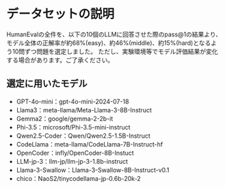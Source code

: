 # データセットの説明
HumanEvalの全件を、以下の10個のLLMに回答させた際のpass@1の結果より、モデル全体の正解率が約68%(easy)、約46%(middle)、約15%(hard)となるよう10問ずつ問題を選定しました。
ただし、実験環境等でモデル評価結果が変化する場合があります。ご了承ください。

## 選定に用いたモデル

- GPT-4o-mini：gpt-4o-mini-2024-07-18
- Llama3：meta-llama/Meta-Llama-3-8B-Instruct
- Gemma2：google/gemma-2-2b-it
- Phi-3.5：microsoft/Phi-3.5-mini-instruct
- Qwen2.5-Coder：Qwen/Qwen2.5-1.5B-Instruct
- CodeLlama：meta-llama/CodeLlama-7B-Instruct-hf
- OpenCoder：infly/OpenCoder-8B-Instuct
- LLM-jp-3：llm-jp/llm-jp-3-1.8b-instruct
- Llama-3-Swallow：Llama-3-Swallow-8B-Instruct-v0.1
- chico：NaoS2/tinycodellama-jp-0.6b-20k-2
